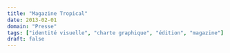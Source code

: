 ```yaml
---
title: "Magazine Tropical"
date: 2013-02-01
domain: "Presse"
tags: ["identité visuelle", "charte graphique", "édition", "magazine"]
draft: false
---
```

